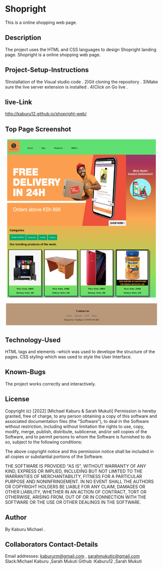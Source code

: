# Shopright
This is a online shopping web page.

## Description
The project uses the HTML and CSS languages to design Shopright landing page. Shopright is a online shopping web page.

## Project-Setup-Instructions
1)Installation of the Visual studio code .
2)Git cloning the repository .
3)Make sure the live server extension is installed .
4)Click on Go live .

## live-Link
http://kaburu12.github.io/shopright-web/


## Top Page Screenshot
![image](./Assets/shopright-screenshot.png)

## Technology-Used
HTML tags and elements -which was used to develope the structure of the pages. 
CSS styling-which was used to style the User Interface.

## Known-Bugs
The project works correctly and interactively.

## License
Copyright (c) [2022] [Michael Kaburu & Sarah Mukuti] Permission is hereby granted, free of charge, to any person obtaining a copy of this software and associated documentation files (the "Software"), to deal in the Software without restriction, including without limitation the rights to use, copy, modify, merge, publish, distribute, sublicense, and/or sell copies of the Software, and to permit persons to whom the Software is furnished to do so, subject to the following conditions:

The above copyright notice and this permission notice shall be included in all copies or substantial portions of the Software.

THE SOFTWARE IS PROVIDED "AS IS", WITHOUT WARRANTY OF ANY KIND, EXPRESS OR IMPLIED, INCLUDING BUT NOT LIMITED TO THE WARRANTIES OF MERCHANTABILITY, FITNESS FOR A PARTICULAR PURPOSE AND NONINFRINGEMENT. IN NO EVENT SHALL THE AUTHORS OR COPYRIGHT HOLDERS BE LIABLE FOR ANY CLAIM, DAMAGES OR OTHER LIABILITY, WHETHER IN AN ACTION OF CONTRACT, TORT OR OTHERWISE, ARISING FROM, OUT OF OR IN CONNECTION WITH THE SOFTWARE OR THE USE OR OTHER DEALINGS IN THE SOFTWARE.

## Author
By Kaburu Michael .

## Collaborators Contact-Details
Email addresses: kabururm@gmail.com  , sarahmukutic@gmail.com
Slack:Michael Kaburu ,Sarah Mukuti
Github :Kaburu12 ,Sarah Mukuti